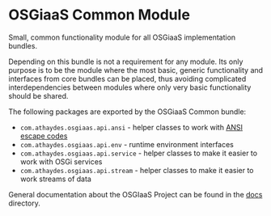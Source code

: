 # OSGiaaS Common Module

Small, common functionality module for all OSGiaaS implementation bundles.

Depending on this bundle is not a requirement for any module. Its only purpose is to be the module where the most
basic, generic functionality and interfaces from core bundles can be placed, thus avoiding complicated interdependencies
between modules where only very basic functionality should be shared.

The following packages are exported by the OSGiaaS Common bundle:

* `com.athaydes.osgiaas.api.ansi` - helper classes to work with
  [ANSI escape codes](https://en.wikipedia.org/wiki/ANSI_escape_code)
* `com.athaydes.osgiaas.api.env` - runtime environment interfaces
* `com.athaydes.osgiaas.api.service` - helper classes to make it easier to work with OSGi services
* `com.athaydes.osgiaas.api.stream` - helper classes to make it easier to work streams of data

General documentation about the OSGIaaS Project can be found in the [docs](../../../docs/index.md) directory.
